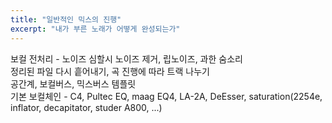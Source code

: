 ```yaml
---
title: "일반적인 믹스의 진행"
excerpt: "내가 부른 노래가 어떻게 완성되는가"
---
```


보컬 전처리 - 노이즈 심할시 노이즈 제거, 립노이즈, 과한 숨소리  
정리된 파일 다시 흩어내기, 곡 진행에 따라 트랙 나누기  
공간계, 보컬버스, 믹스버스 템플릿  
기본 보컬체인 - C4, Pultec EQ, maag EQ4, LA-2A, DeEsser, saturation(2254e, inflator, decapitator, studer A800, ...)  
